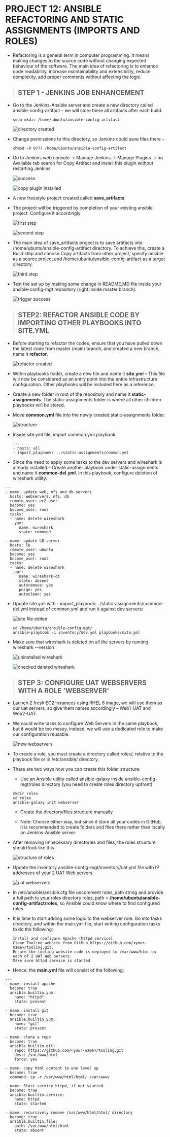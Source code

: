 # PROJECT 12: ANSIBLE REFACTORING AND STATIC ASSIGNMENTS (IMPORTS AND ROLES)

- Refactoring is a general term in computer programming. It means making changes to the source code without changing expected behaviour of the software. The main idea of refactoring is to enhance code readability, increase maintainability and extensibility, reduce complexity, add proper comments without affecting the logic.

> ## STEP 1 - JENKINS JOB ENHANCEMENT

- Go to the Jenkins-Ansible server and create a new directory called ansible-config-artifact – we will store there all artifacts after each build.

  `sudo mkdir /home/ubuntu/ansible-config-artifact`

  ![directory created](images/project-12/artifact-directory.png)

- Change permissions to this directory, so Jenkins could save files there –

  `chmod -R 0777 /home/ubuntu/ansible-config-artifact`

- Go to Jenkins web console -> Manage Jenkins -> Manage Plugins -> on Available tab search for Copy Artifact and install this plugin without restarting Jenkins

  ![success](images/project-12/install-copy-artifacts.png)

  ![copy plugin installed](images/project-12/plugin-installed.png)

- A new freestyle project created called **save_artifacts**

- The project will be triggered by completion of your existing ansible project. Configure it accordingly

  ![first step](images/project-12/step1.png)

  ![second step](images/project-12/step2.png)

- The main idea of save_artifacts project is to save artifacts into /home/ubuntu/ansible-config-artifact directory. To achieve this, create a Build step and choose Copy artifacts from other project, specify ansible as a source project and /home/ubuntu/ansible-config-artifact as a target directory.

  ![third step](images/project-12/step3.png)

- Test the set up by making some change in README.MD file inside your ansible-config-mgt repository (right inside master branch).

  ![trigger success](images/project-12/artifact-project-successful.png)

> ## STEP2: REFACTOR ANSIBLE CODE BY IMPORTING OTHER PLAYBOOKS INTO SITE.YML

- Before starting to refactor the codes, ensure that you have pulled down the latest code from master (main) branch, and created a new branch, name it **refactor**.

  ![refactor created](images/project-12/refactor-branch.png)

- Within playbooks folder, create a new file and name it **site.yml** – This file will now be considered as an entry point into the entire infrastructure configuration. Other playbooks will be included here as a reference.

- Create a new folder in root of the repository and name it **static-assignments**. The static-assignments folder is where all other children playbooks will be stored.

- Move **common.yml** file into the newly created static-assignments folder.

  ![structure](images/project-12/files-structure.png)

- Inside site.yml file, import common.yml playbook.

  ```
  ---
  - hosts: all
  - import_playbook: ../static-assignments/common.yml
  ```

- Since the need to apply some tasks to the dev servers and wireshark is already installed – Create another playbook under static-assignments and name it **common-del.yml**. In this playbook, configure deletion of wireshark utility.

```
---
- name: update web, nfs and db servers
  hosts: webservers, nfs, db
  remote_user: ec2-user
  become: yes
  become_user: root
  tasks:
  - name: delete wireshark
    yum:
      name: wireshark
      state: removed

- name: update LB server
  hosts: lb
  remote_user: ubuntu
  become: yes
  become_user: root
  tasks:
  - name: delete wireshark
    apt:
      name: wireshark-qt
      state: absent
      autoremove: yes
      purge: yes
      autoclean: yes
```

- Update site.yml with - import_playbook: ../static-assignments/common-del.yml instead of common.yml and run it against dev servers:

  ![site file edited](images/project-12/site-edited.png)

  ```
  cd /home/ubuntu/ansible-config-mgt/
  ansible-playbook -i inventory/dev.yml playbooks/site.yml
  ```

- Make sure that wireshark is deleted on all the servers by running wireshark --version

  ![uninstalled wireshark](images/project-12/successfully-deleted.png)

  ![checked deleted wireshark](images/project-12/deleted-wireshark-from-all-servers-using-import.png)

> ## STEP 3: CONFIGURE UAT WEBSERVERS WITH A ROLE 'WEBSERVER'

- Launch 2 fresh EC2 instances using RHEL 8 image, we will use them as our uat servers, so give them names accordingly – Web1-UAT and Web2-UAT.

- We could write tasks to configure Web Servers in the same playbook, but it would be too messy, instead, we will use a dedicated role to make our configuration reusable.

  ![new webservers](images/project-12/new-webservers.png)

- To create a role, you must create a directory called roles/, relative to the playbook file or in /etc/ansible/ directory.

- There are two ways how you can create this folder structure:

  - Use an Ansible utility called ansible-galaxy inside ansible-config-mgt/roles directory (you need to create roles directory upfront)

  ```
  mkdir roles
  cd roles
  ansible-galaxy init webserver
  ```

  - Create the directory/files structure manually

  - Note: Choose either way, but since it store all your codes in GitHub, it is recommended to create folders and files there rather than locally on Jenkins-Ansible server.

- After removing unnecessary directories and files, the roles structure should look like this

  ![structure of roles](images/project-12/file-structure.png)

- Update the inventory ansible-config-mgt/inventory/uat.yml file with IP addresses of your 2 UAT Web servers

  ![uat webservers](images/project-12/uat-webservers.png)

- In /etc/ansible/ansible.cfg file uncomment roles_path string and provide a full path to your roles directory roles_path = **/home/ubuntu/ansible-config-artifact/roles**, so Ansible could know where to find configured roles.

- It is time to start adding some logic to the webserver role. Go into tasks directory, and within the main.yml file, start writing configuration tasks to do the following:

  ```
  Install and configure Apache (httpd service)
  Clone Tooling website from GitHub https://github.com/<your-name>/tooling.git.
  Ensure the tooling website code is deployed to /var/www/html on each of 2 UAT Web servers.
  Make sure httpd service is started
  ```

- Hence, the **main.yml** file will consist of the following:

```
---
- name: install apache
  become: true
  ansible.builtin.yum:
    name: "httpd"
    state: present

- name: install git
  become: true
  ansible.builtin.yum:
    name: "git"
    state: present

- name: clone a repo
  become: true
  ansible.builtin.git:
    repo: https://github.com/<your-name>/tooling.git
    dest: /var/www/html
    force: yes

- name: copy html content to one level up
  become: true
  command: cp -r /var/www/html/html/ /var/www/

- name: Start service httpd, if not started
  become: true
  ansible.builtin.service:
    name: httpd
    state: started

- name: recursively remove /var/www/html/html/ directory
  become: true
  ansible.builtin.file:
    path: /var/www/html/html
    state: absent
```
